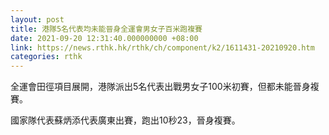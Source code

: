 ```yaml
---
layout: post
title: 港隊5名代表均未能晉身全運會男女子百米跑複賽
date: 2021-09-20 12:31:40.000000000 +08:00
link: https://news.rthk.hk/rthk/ch/component/k2/1611431-20210920.htm
categories: rthk
---
```


全運會田徑項目展開，港隊派出5名代表出戰男女子100米初賽，但都未能晉身複賽。

國家隊代表蘇炳添代表廣東出賽，跑出10秒23，晉身複賽。
